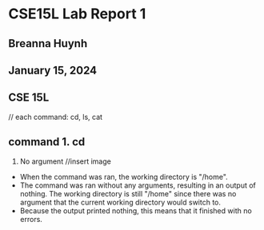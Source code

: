 # CSE15L Lab Report 1
## Breanna Huynh
## January 15, 2024
## CSE 15L

// each command: cd, ls, cat 

## command 1. cd
1. No argument
//insert image
* When the command was ran, the working directory is "/home".
* The command was ran without any arguments, resulting in an output of nothing. The working directory is still "/home" since there was no argument that the current working directory would switch to.  
* Because the output printed nothing, this means that it finished with no errors. 
